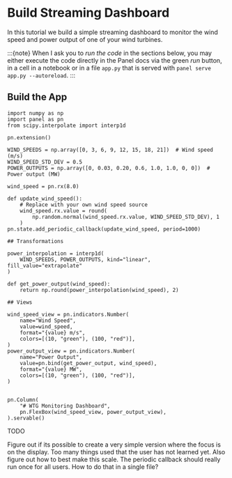 # Build Streaming Dashboard

In this tutorial we build a simple streaming dashboard to monitor the wind speed and power output of one of your wind turbines.

:::{note}
When I ask you to *run the code* in the sections below, you may either execute the code directly in the Panel docs via the green *run* button, in a cell in a notebook or in a file `app.py` that is served with `panel serve app.py --autoreload`.
:::

## Build the App

```
import numpy as np
import panel as pn
from scipy.interpolate import interp1d

pn.extension()

WIND_SPEEDS = np.array([0, 3, 6, 9, 12, 15, 18, 21])  # Wind speed (m/s)
WIND_SPEED_STD_DEV = 0.5
POWER_OUTPUTS = np.array([0, 0.03, 0.20, 0.6, 1.0, 1.0, 0, 0])  # Power output (MW)

wind_speed = pn.rx(8.0)

def update_wind_speed():
    # Replace with your own wind speed source
    wind_speed.rx.value = round(
        np.random.normal(wind_speed.rx.value, WIND_SPEED_STD_DEV), 1
    )
pn.state.add_periodic_callback(update_wind_speed, period=1000)

## Transformations

power_interpolation = interp1d(
    WIND_SPEEDS, POWER_OUTPUTS, kind="linear", fill_value="extrapolate"
)

def get_power_output(wind_speed):
    return np.round(power_interpolation(wind_speed), 2)

## Views

wind_speed_view = pn.indicators.Number(
    name="Wind Speed",
    value=wind_speed,
    format="{value} m/s",
    colors=[(10, "green"), (100, "red")],
)
power_output_view = pn.indicators.Number(
    name="Power Output",
    value=pn.bind(get_power_output, wind_speed),
    format="{value} MW",
    colors=[(10, "green"), (100, "red")],
)


pn.Column(
    "# WTG Monitoring Dashboard",
    pn.FlexBox(wind_speed_view, power_output_view),
).servable()
```

TODO

Figure out if its possible to create a very simple version where the focus is on the display. Too many things used that the user has not learned yet. Also figure out how to best make this scale. The periodic callback should really run once for all users. How to do that in a single file?
